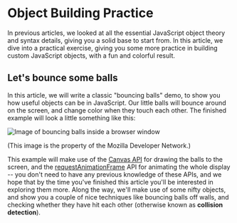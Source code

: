 # Object Building Practice

In previous articles, we looked at all the essential JavaScript object theory and syntax details, giving you a solid base to start from. In this article, we dive into a practical exercise, giving you some more practice in building custom JavaScript objects, with a fun and colorful result.

## Let's bounce some balls

In this article, we will write a classic "bouncing balls" demo, to show you how useful objects can be in JavaScript. Our little balls will bounce around on the screen, and change color when they touch each other. The finished example will look a little something like this:

![Image of bouncing balls inside a browser window](https://developer.mozilla.org/en-US/docs/Learn/JavaScript/Objects/Object_building_practice/bouncing-balls.png)

(This image is the property of the Mozilla Developer Network.)

This example will make use of the [Canvas API](https://github.com/AndrewSRea/My_Learning_Port/tree/main/JavaScript/Client-side_Web_APIs/Drawing_Graphics#drawing-graphics) for drawing the balls to the screen, and the [requestAnimationFrame](https://developer.mozilla.org/en-US/docs/Web/API/window/requestAnimationFrame) API for animating the whole display -- you don't need to have any previous knowledge of these APIs, and we hope that by the time you've finished this article you'll be interested in exploring them more. Along the way, we'll make use of some nifty objects, and show you a couple of nice techniques like bouncing balls off walls, and checking whether they have hit each other (otherwise known as **collision detection**).